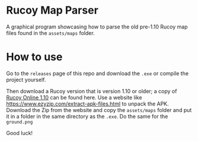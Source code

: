 # Rucoy Map Parser

A graphical program showcasing how to parse the old pre-1.10 Rucoy map files found in the ``assets/maps`` folder.

# How to use

Go to the ``releases`` page of this repo and download the ``.exe`` or compile the project yourself.

Then download a Rucoy version that is version 1.10 or older; a copy of [Rucoy Online 1.10](https://www.mediafire.com/file/gen23mk92fww8yu/rucoy-online-1.10.0.apk/file) can be found here.
Use a website like https://www.ezyzip.com/extract-apk-files.html to unpack the APK.
Download the Zip from the website and copy the ``assets/maps`` folder and put it in a folder in the same directory as the ``.exe``.
Do the same for the ``ground.png``

Good luck!
